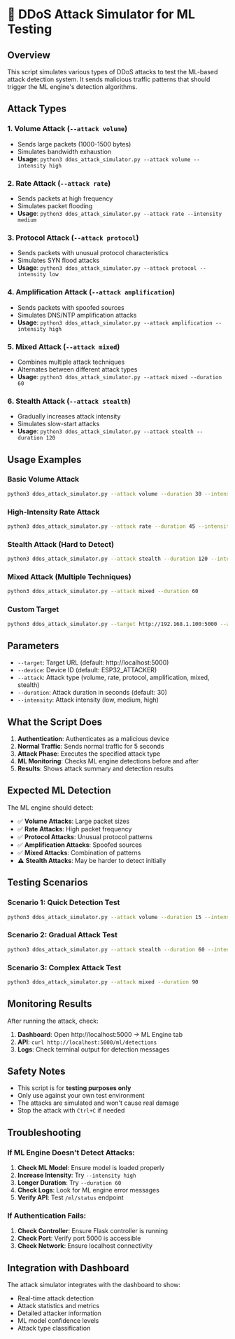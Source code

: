 # 🚨 DDoS Attack Simulator for ML Testing

## Overview

This script simulates various types of DDoS attacks to test the ML-based attack detection system. It sends malicious traffic patterns that should trigger the ML engine's detection algorithms.

## Attack Types

### 1. **Volume Attack** (`--attack volume`)
- Sends large packets (1000-1500 bytes)
- Simulates bandwidth exhaustion
- **Usage**: `python3 ddos_attack_simulator.py --attack volume --intensity high`

### 2. **Rate Attack** (`--attack rate`)
- Sends packets at high frequency
- Simulates packet flooding
- **Usage**: `python3 ddos_attack_simulator.py --attack rate --intensity medium`

### 3. **Protocol Attack** (`--attack protocol`)
- Sends packets with unusual protocol characteristics
- Simulates SYN flood attacks
- **Usage**: `python3 ddos_attack_simulator.py --attack protocol --intensity low`

### 4. **Amplification Attack** (`--attack amplification`)
- Sends packets with spoofed sources
- Simulates DNS/NTP amplification attacks
- **Usage**: `python3 ddos_attack_simulator.py --attack amplification --intensity high`

### 5. **Mixed Attack** (`--attack mixed`)
- Combines multiple attack techniques
- Alternates between different attack types
- **Usage**: `python3 ddos_attack_simulator.py --attack mixed --duration 60`

### 6. **Stealth Attack** (`--attack stealth`)
- Gradually increases attack intensity
- Simulates slow-start attacks
- **Usage**: `python3 ddos_attack_simulator.py --attack stealth --duration 120`

## Usage Examples

### Basic Volume Attack
```bash
python3 ddos_attack_simulator.py --attack volume --duration 30 --intensity medium
```

### High-Intensity Rate Attack
```bash
python3 ddos_attack_simulator.py --attack rate --duration 45 --intensity high
```

### Stealth Attack (Hard to Detect)
```bash
python3 ddos_attack_simulator.py --attack stealth --duration 120 --intensity low
```

### Mixed Attack (Multiple Techniques)
```bash
python3 ddos_attack_simulator.py --attack mixed --duration 60
```

### Custom Target
```bash
python3 ddos_attack_simulator.py --target http://192.168.1.100:5000 --attack volume
```

## Parameters

- `--target`: Target URL (default: http://localhost:5000)
- `--device`: Device ID (default: ESP32_ATTACKER)
- `--attack`: Attack type (volume, rate, protocol, amplification, mixed, stealth)
- `--duration`: Attack duration in seconds (default: 30)
- `--intensity`: Attack intensity (low, medium, high)

## What the Script Does

1. **Authentication**: Authenticates as a malicious device
2. **Normal Traffic**: Sends normal traffic for 5 seconds
3. **Attack Phase**: Executes the specified attack type
4. **ML Monitoring**: Checks ML engine detections before and after
5. **Results**: Shows attack summary and detection results

## Expected ML Detection

The ML engine should detect:
- ✅ **Volume Attacks**: Large packet sizes
- ✅ **Rate Attacks**: High packet frequency
- ✅ **Protocol Attacks**: Unusual protocol patterns
- ✅ **Amplification Attacks**: Spoofed sources
- ✅ **Mixed Attacks**: Combination of patterns
- ⚠️ **Stealth Attacks**: May be harder to detect initially

## Testing Scenarios

### Scenario 1: Quick Detection Test
```bash
python3 ddos_attack_simulator.py --attack volume --duration 15 --intensity high
```

### Scenario 2: Gradual Attack Test
```bash
python3 ddos_attack_simulator.py --attack stealth --duration 60 --intensity low
```

### Scenario 3: Complex Attack Test
```bash
python3 ddos_attack_simulator.py --attack mixed --duration 90
```

## Monitoring Results

After running the attack, check:

1. **Dashboard**: Open http://localhost:5000 → ML Engine tab
2. **API**: `curl http://localhost:5000/ml/detections`
3. **Logs**: Check terminal output for detection messages

## Safety Notes

- This script is for **testing purposes only**
- Only use against your own test environment
- The attacks are simulated and won't cause real damage
- Stop the attack with `Ctrl+C` if needed

## Troubleshooting

### If ML Engine Doesn't Detect Attacks:

1. **Check ML Model**: Ensure model is loaded properly
2. **Increase Intensity**: Try `--intensity high`
3. **Longer Duration**: Try `--duration 60`
4. **Check Logs**: Look for ML engine error messages
5. **Verify API**: Test `/ml/status` endpoint

### If Authentication Fails:

1. **Check Controller**: Ensure Flask controller is running
2. **Check Port**: Verify port 5000 is accessible
3. **Check Network**: Ensure localhost connectivity

## Integration with Dashboard

The attack simulator integrates with the dashboard to show:
- Real-time attack detection
- Attack statistics and metrics
- Detailed attacker information
- ML model confidence levels
- Attack type classification
